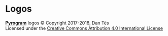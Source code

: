# Logos

[**Pyrogram**](https://github.com/pyrogram/pyrogram) logos © Copyright 2017-2018, Dan Tès  
Licensed under the [Creative Commons Attribution 4.0 International License](LICENSE)
